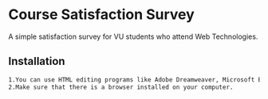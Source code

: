 # Course Satisfaction Survey
A simple satisfaction survey for VU students who attend Web Technologies.
## Installation
```bash
1.You can use HTML editing programs like Adobe Dreamweaver, Microsoft Expression Web, and Visual Studio Code.
2.Make sure that there is a browser installed on your computer.
```
